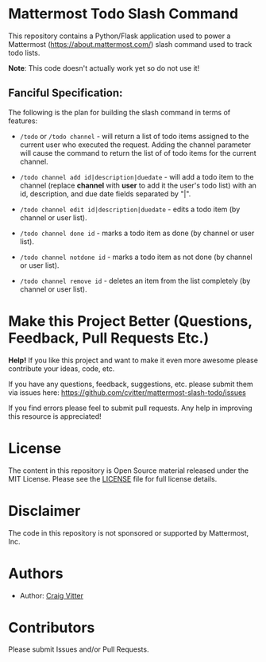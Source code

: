 # Mattermost Todo Slash Command

This repository contains a Python/Flask application used to power a Mattermost (https://about.mattermost.com/) slash command used to track todo lists.

**Note**: This code doesn't actually work yet so do not use it!

## Fanciful Specification:

The following is the plan for building the slash command in terms of features:

* `/todo` or `/todo channel` - will return a list of todo items assigned to the current user
who executed the request. Adding the channel parameter will cause the command to return
the list of of todo items for the current channel.


* `/todo channel add id|description|duedate` - will add a todo item to the channel 
(replace **channel** with **user** to add it the user's todo list) with an id, 
description, and due date fields separated by "|".

* `/todo channel edit id|description|duedate` - edits a todo item (by channel or user list).

* `/todo channel done id` - marks a todo item as done (by channel or user list).

* `/todo channel notdone id` - marks a todo item as not done (by channel or user list).

* `/todo channel remove id` - deletes an item from the list completely (by channel or user list).

 


# Make this Project Better (Questions, Feedback, Pull Requests Etc.)

**Help!** If you like this project and want to make it even more awesome please contribute your ideas,
code, etc.

If you have any questions, feedback, suggestions, etc. please submit them via issues here: https://github.com/cvitter/mattermost-slash-todo/issues

If you find errors please feel to submit pull requests. Any help in improving this resource is appreciated!

# License
The content in this repository is Open Source material released under the MIT License. Please see the [LICENSE](LICENSE) file for full license details.

# Disclaimer

The code in this repository is not sponsored or supported by Mattermost, Inc.

# Authors
* Author: [Craig Vitter](https://github.com/cvitter)

# Contributors 
Please submit Issues and/or Pull Requests.